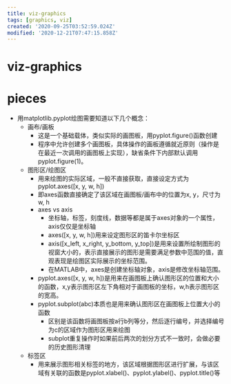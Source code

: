 ```yaml
---
title: viz-graphics
tags: [graphics, viz]
created: '2020-09-25T03:52:59.024Z'
modified: '2020-12-21T07:47:15.858Z'
---
```


# viz-graphics

# pieces

- 用matplotlib.pyplot绘图需要知道以下几个概念：
  - 画布/画板
    - 这是一个基础载体，类似实际的画图板，用pyplot.figure()函数创建
    - 程序中允许创建多个画图板，具体操作的画板遵循就近原则（操作是在最近一次调用的画图板上实现），缺省条件下内部默认调用pyplot.figure(1)。
  - 图形区/绘图区
    - 用来绘图的实际区域，一般不直接获取，直接设定方式为pyplot.axes([x, y, w, h])
    - 即axes函数直接确定了该区域在画图板/画布中的位置为x, y，尺寸为w, h
    - axes vs axis
      - 坐标轴，标签，刻度线，数据等都是属于axes对象的一个属性，axis仅仅是坐标轴
      - axes([x, y, w, h])用来设定图形区的笛卡尔坐标区
      - axis([x_left, x_right, y_bottom, y_top])是用来设置所绘制图形的视窗大小的，表示直接展示的图形是需要满足参数中范围的值，直观表现是绘图区实际展示的坐标范围。
      - 在MATLAB中，axes是创建坐标轴对象，axis是修改坐标轴范围。
    - pyplot.axes([x, y, w, h])是用来在画图板上确认图形区的位置和大小的函数，x,y表示图形区左下角相对于画图板的坐标，w,h表示图形区的宽高。
    - pyplot.subplot(abc)本质也是用来确认图形区在画图板上位置大小的函数
      - 区别是该函数将画图板按a行b列等分，然后逐行编号，并选择编号为c的区域作为图形区用来绘图
      - subplot重复操作时如果前后两次的划分方式不一致时，会做必要的历史图形清理
  - 标签区
    - 用来展示图形相关标签的地方，该区域根据图形区进行扩展，与该区域有关联的函数是pyplot.xlabel()、pyplot.ylabel()、pyplot.title()等
